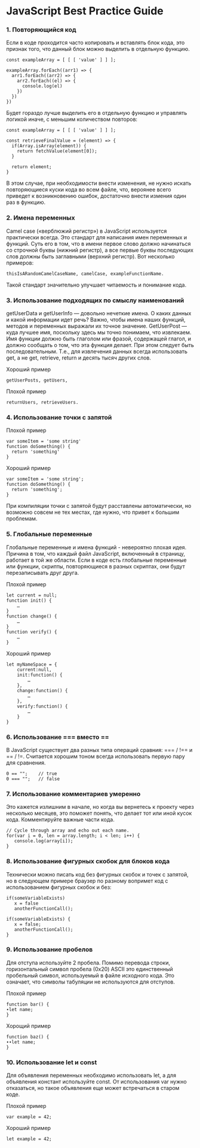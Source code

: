 # JavaScript Best Practice Guide

### 1. Повторяющийся код
Если в коде проходится часто копировать и вставлять блок кода, это признак того, что данный блок можно выделить в отдельную функцию.
```
const exampleArray = [ [ [ 'value' ] ] ];

exampleArray.forEach((arr1) => {
  arr1.forEach((arr2) => {
    arr2.forEach((el) => {
      console.log(el)
    })
  })
})
```
Будет гораздо лучше выделить его в отдельную функцию и управлять логикой иначе, с меньшим количеством повторов:
```
const exampleArray = [ [ [ 'value' ] ] ];

const retrieveFinalValue = (element) => {
  if(Array.isArray(element)) {
    return fetchValue(element[0]);
  }

  return element;
}
```
В этом случае, при необходимости внести изменения, не нужно искать повторяющиеся куски кода во всем файле, что, вероянее всего приведет к возникновению ошибок, достаточно внести измения один раз в функцию.

### 2. Имена переменных
Camel case («верблюжий регистр») в JavaScript используется практически всегда. Это стандарт для написания имен переменных и функций. Суть его в том, что в имени первое слово должно начинаться со строчной буквы (нижний регистр), а все первые буквы последующих слов должны быть заглавными (верхний регистр). Вот несколько примеров:
```
thisIsARandomCamelCaseName, camelCase, exampleFunctionName. 
```
Такой стандарт значительно улучшает читаемость и понимание кода.

### 3. Использование подходящих по смыслу наименований
getUserData и getUserInfo — довольно нечеткие имена. О каких данных и какой информации идет речь? Важно, чтобы имена наших функций, методов и переменных выражали их точное значение. GetUserPost — куда лучшее имя, поскольку здесь мы точно понимаем, что извлекаем.
Имя функции должно быть глаголом или фразой, содержащей глагол, и должно сообщать о том, что эта функция делает. При этом следует быть последовательным. Т.е., для извлечения данных всегда использовать get, а не get, retrieve, return и десять тысяч других слов.

Хороший пример
```
getUserPosts, getUsers, 
```
Плохой пример
```
returnUsers, retrieveUsers.
```

### 4. Использование точки с запятой
Плохой пример
```
var someItem = 'some string'  
function doSomething() {  
  return 'something'  
} 
```
Хороший пример
```
var someItem = 'some string';  
function doSomething() {  
  return 'something';  
}
```
При компиляции точки с запятой будут расставлены автоматически, но возможно совсем не тех местах, где нужно, что привет к большим проблемам.

### 5. Глобальные переменные
Глобальные переменные и имена функций - невероятно плохая идея. Причина в том, что каждый файл JavaScript, включенный в страницу, работает в той же области. Если в коде есть глобальные переменные или функции, скрипты, повторяющиеся в разных скриптах, они будут перезаписывать друг друга.

Плохой пример
```
let current = null;
function init() {
	…
}
function change() {
	…
}
function verify() {
	…
}
```
Хороший пример
```
let myNameSpace = {
	current:null,
	init:function() {
		…
	},
	change:function() {
		…
	},
	verify:function() {
		…
	}
}
```

### 6. Использование === вместо ==
В JavaScript существует два разных типа операций сравния: === / !== и == / !=. Считается хорошим тоном всегда использовать первую пару для сравнения.
```
0 == "";    // true  
0 === "";   // false
```

### 7. Использование комментариев умеренно
Это кажется излишним в начале, но когда вы вернетесь к проекту через несколько месяцев, это поможет понять, что делает тот или иной кусок кода. Комментируйте важные части кода.
```
// Cycle through array and echo out each name.   
for(var i = 0, len = array.length; i < len; i++) {  
   console.log(array[i]);  
}  
```

### 8. Использование фигурных скобок для блоков кода
Технически можно писать код без фигурных скобок и точек с запятой, но в следующем примере браузер по разному вопримет код с использованием фигурных скобок и без:
```
if(someVariableExists)  
   x = false  
   anotherFunctionCall(); 
```
```
if(someVariableExists) {  
   x = false;  
   anotherFunctionCall();  
}  
```

### 9. Использование пробелов
Для отступа используйте 2 пробела. Помимо перевода строки, горизонтальный символ пробела (0x20) ASCII это единственный пробельный символ, используемый в файле исходного кода. Это означает, что символы табуляции не используются для отступов.

Плохой пример
```
function bar() {
∙let name;
}
```
Хорощий пример
```
function baz() {
∙∙let name;
}
```

### 10. Использование let и const
Для объявления переменных необходимо использовать let, а для объявления констант используйте const. От использования var нужно отказаться, но такое объявления еще может встречаться в старом коде.

Плохой пример
```
var example = 42;
```
Хороший пример
```
let example = 42;
```
